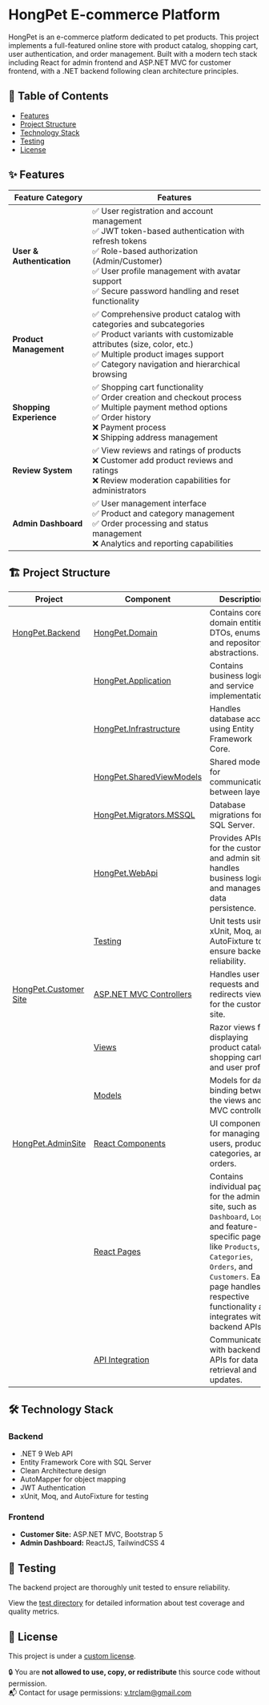 # HongPet E-commerce Platform

HongPet is an e-commerce platform dedicated to pet products. This project implements a full-featured online store with product catalog, shopping cart, user authentication, and order management. Built with a modern tech stack including React for admin frontend and ASP.NET MVC for customer frontend, with a .NET backend following clean architecture principles.

## 📑 Table of Contents
- [Features](#-features)
- [Project Structure](#-project-structure)
- [Technology Stack](#️-technology-stack)
- [Testing](#-testing)
- [License](#-license)

## ✨ Features

| Feature Category       | Features                                                                 |
|-------------------------|-------------------------------------------------------------------------|
| **User & Authentication** | ✅ User registration and account management<br>✅ JWT token-based authentication with refresh tokens<br>✅ Role-based authorization (Admin/Customer)<br>✅ User profile management with avatar support<br>✅ Secure password handling and reset functionality |
| **Product Management** | ✅ Comprehensive product catalog with categories and subcategories<br>✅ Product variants with customizable attributes (size, color, etc.)<br>✅ Multiple product images support<br>✅ Category navigation and hierarchical browsing |
| **Shopping Experience** | ✅ Shopping cart functionality<br>✅ Order creation and checkout process<br>✅ Multiple payment method options<br>✅ Order history<br>❌ Payment process<br>❌ Shipping address management |
| **Review System**       | ✅ View reviews and ratings of products<br>❌ Customer add product reviews and ratings<br>❌ Review moderation capabilities for administrators |
| **Admin Dashboard**     | ✅ User management interface<br>✅ Product and category management<br>✅ Order processing and status management<br>❌ Analytics and reporting capabilities |

## 🏗️ Project Structure

| Project | Component | Description |
|---|---|---|
| [HongPet.Backend](./HongPet.Backend/) |  [HongPet.Domain](./HongPet.Backend/src/HongPet.Domain/) | Contains core domain entities, DTOs, enums, and repository abstractions. |
|  | [HongPet.Application](./HongPet.Backend/src//HongPet.Application/) | Contains business logic and service implementations. |
|  | [HongPet.Infrastructure](./HongPet.Backend/src/HongPet.Infrastructure/)    | Handles database access using Entity Framework Core. |
| | [HongPet.SharedViewModels](./HongPet.Backend/HongPet.SharedViewModels/)  | Shared models for communication between layers. |
|  | [HongPet.Migrators.MSSQL](./HongPet.Backend/src/HongPet.Migrators.MSSQL/)   | Database migrations for SQL Server. |
|   | [HongPet.WebApi](./HongPet.Backend/src/HongPet.WebApi/) | Provides APIs for the customer and admin sites, handles business logic, and manages data persistence. |
|  | [Testing](HongPet.Backend/test/) | Unit tests using xUnit, Moq, and AutoFixture to ensure backend reliability. |
| [HongPet.Customer Site](./HongPet.CustomerSite/HongPet.CustomerMVC/) | [ASP.NET MVC Controllers](./HongPet.CustomerSite/HongPet.CustomerMVC/Controllers/) | Handles user requests and redirects views for the customer site.                                 |
|  | [Views](./HongPet.CustomerSite/HongPet.CustomerMVC/Views/) | Razor views for displaying product catalog, shopping cart, and user profile. |
|  | [Models](./HongPet.CustomerSite/HongPet.CustomerMVC/Models/) | Models for data binding between the views and MVC controllers |
| [HongPet.AdminSite](./HongPet.AdminSite/) | [React Components](./HongPet.AdminSite/src/components/) | UI components for managing users, products, categories, and orders. |
|   | [React Pages](./HongPet.AdminSite/src/pages/)  | Contains individual pages for the admin site, such as `Dashboard`, `Login`, and feature-specific pages like `Products`, `Categories`, `Orders`, and `Customers`. Each page handles its respective functionality and integrates with backend APIs. |
|   | [API Integration](./HongPet.AdminSite/src/services/)  | Communicates with backend APIs for data retrieval and updates. |

## 🛠️ Technology Stack

### Backend
- .NET 9 Web API
- Entity Framework Core with SQL Server
- Clean Architecture design
- AutoMapper for object mapping
- JWT Authentication
- xUnit, Moq, and AutoFixture for testing

### Frontend
- **Customer Site:** ASP.NET MVC, Bootstrap 5
- **Admin Dashboard:** ReactJS, TailwindCSS 4

## 🧪 Testing

The backend project are thoroughly unit tested to ensure reliability.


View the [test directory](./HongPet.Backend/test) for detailed information about test coverage and quality metrics.

## 📄 License

This project is under a [custom license](./LICENSE).

🔒 You are **not allowed to use, copy, or redistribute** this source code without permission.  
📬 Contact for usage permissions: v.trclam@gmail.com